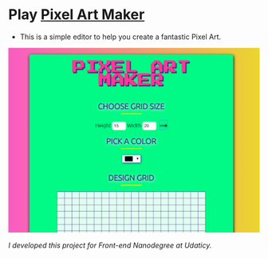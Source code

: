 # Play [Pixel Art Maker](https://cunhaferreira.github.io/PixelMaker/)

* This is a simple editor to help you create a fantastic Pixel Art. 

<img src="pixel.png">

*I developed this project for Front-end Nanodegree at Udaticy.*
